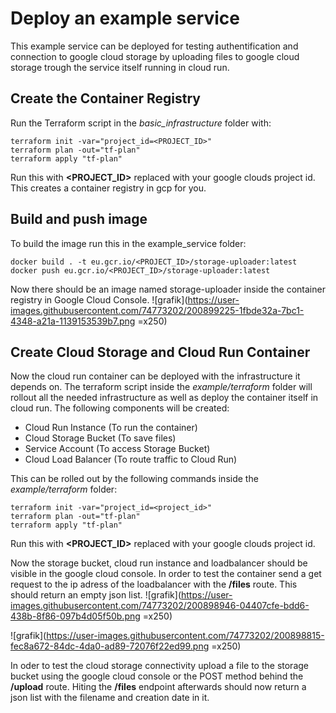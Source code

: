 # Deploy an example service

This example service can be deployed for testing authentification and connection to google cloud storage by uploading files to google cloud storage trough the service itself running in cloud run. 

## Create the Container Registry

Run the Terraform script in the *basic_infrastructure* folder with: 

``` shell
terraform init -var="project_id=<PROJECT_ID>"
terraform plan -out="tf-plan"
terraform apply "tf-plan"
```
Run this with **<PROJECT_ID>** replaced with your google clouds project id. 
This creates a container registry in gcp for you. 

## Build and push image

To build the image run this in the example_service folder: 

``` shell
docker build . -t eu.gcr.io/<PROJECT_ID>/storage-uploader:latest
docker push eu.gcr.io/<PROJECT_ID>/storage-uploader:latest
```

Now there should be an image named storage-uploader inside the container registry in Google Cloud Console.
![grafik](https://user-images.githubusercontent.com/74773202/200899225-1fbde32a-7bc1-4348-a21a-1139153539b7.png =x250)


## Create Cloud Storage and Cloud Run Container

Now the cloud run container can be deployed with the infrastructure it depends on. The terraform script inside the *example/terraform* folder will rollout all the needed infrastructure as well as deploy the container itself in cloud run. The following components will be created: 

- Cloud Run Instance (To run the container)
- Cloud Storage Bucket (To save files)
- Service Account (To access Storage Bucket)
- Cloud Load Balancer (To route traffic to Cloud Run) 

This can be rolled out by the following commands inside the *example/terraform* folder: 

``` shell
terraform init -var="project_id=<project_id>"
terraform plan -out="tf-plan"
terraform apply "tf-plan"
```
Run this with **<PROJECT_ID>** replaced with your google clouds project id. 

Now the storage bucket, cloud run instance and loadbalancer should be visible in the google cloud console. In order to test the container send a get request to the ip adress of the loadbalancer with the **/files** route. This should return an empty json list. 
![grafik](https://user-images.githubusercontent.com/74773202/200898946-04407cfe-bdd6-438b-8f86-097b4d05f50b.png =x250)

![grafik](https://user-images.githubusercontent.com/74773202/200898815-fec8a672-84dc-4da0-ad89-72076f22ed99.png =x250)

In oder to test the cloud storage connectivity upload a file to the storage bucket using the google cloud console or the POST method behind the **/upload** route. 
Hiting the **/files** endpoint afterwards should now return a json list with the filename and creation date in it. 
